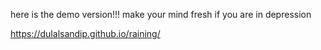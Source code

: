 here is the demo version!!! make your mind fresh if you are in depression 

https://dulalsandip.github.io/raining/
